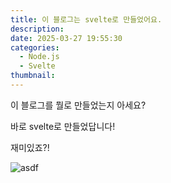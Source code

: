 ```yaml
---
title: 이 블로그는 svelte로 만들었어요.
description: 
date: 2025-03-27 19:55:30
categories:
  - Node.js
  - Svelte
thumbnail: 
---
```


이 블로그를 뭘로 만들었는지 아세요?

바로 svelte로 만들었답니다!

재미있죠?!

![asdf](https://dummyimage.com/600x400/000/fff)